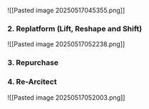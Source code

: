 
![[Pasted image 20250517045355.png]]


### 2. Replatform (Lift, Reshape and Shift)

![[Pasted image 20250517052238.png]]

### 3. Repurchase

### 4. Re-Arcitect

![[Pasted image 20250517052003.png]]

